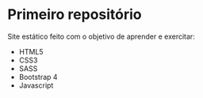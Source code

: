 # Primeiro repositório
Site estático feito com o objetivo de aprender e exercitar:

  * HTML5
  * CSS3
  * SASS
  * Bootstrap 4 
  * Javascript



  
